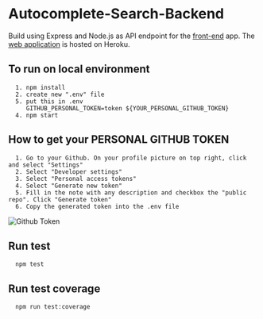 # Autocomplete-Search-Backend

Build using Express and Node.js as API endpoint for the [front-end](https://github.com/edsonha/Autocomplete-Search-Frontend) app.
The [web application](https://autocomplete-search-frontend.herokuapp.com/) is hosted on Heroku.

## To run on local environment

```
  1. npm install
  2. create new ".env" file
  5. put this in .env
     GITHUB_PERSONAL_TOKEN=token ${YOUR_PERSONAL_GITHUB_TOKEN}
  4. npm start
```

## How to get your PERSONAL GITHUB TOKEN

```
  1. Go to your Github. On your profile picture on top right, click and select "Settings"
  2. Select "Developer settings"
  3. Select "Personal access tokens"
  4. Select "Generate new token"
  5. Fill in the note with any description and checkbox the "public repo". Click "Generate token"
  6. Copy the generated token into the .env file
```

![Github Token](https://user-images.githubusercontent.com/37479186/79455543-9b88d980-801f-11ea-9849-88d42e368104.jpg)

## Run test

```
  npm test
```

## Run test coverage

```
  npm run test:coverage
```
